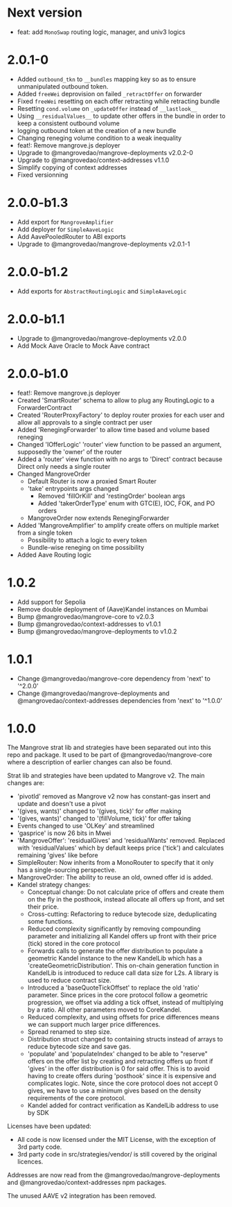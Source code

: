 # Next version

- feat: add `MonoSwap` routing logic, manager, and univ3 logics

# 2.0.1-0

- Added `outbound_tkn` to `__bundles` mapping key so as to ensure unmanipulated outbound token.
- Added `freeWei` deprovision on failed `_retractOffer` on forwarder
- Fixed `freeWei` resetting on each offer retracting while retracting bundle
- Resetting `cond.volume` on `_updateOffer` instead of `__lastlook__`
- Using `__residualValues__` to update other offers in the bundle in order to keep a consistent outbound volume
- logging outbound token at the creation of a new bundle
- Changing reneging volume condition to a weak inequality
- feat!: Remove mangrove.js deployer
- Upgrade to @mangrovedao/mangrove-deployments v2.0.2-0
- Upgrade to @mangrovedao/context-addresses v1.1.0
- Simplify copying of context addresses
- Fixed versionning

# 2.0.0-b1.3

- Add export for `MangroveAmplifier`
- Add deployer for `SimpleAaveLogic`
- Add AavePooledRouter to ABI exports
- Upgrade to @mangrovedao/mangrove-deployments v2.0.1-1

# 2.0.0-b1.2

- Add exports for `AbstractRoutingLogic` and `SimpleAaveLogic`

# 2.0.0-b1.1

- Upgrade to @mangrovedao/mangrove-deployments v2.0.0
- Add Mock Aave Oracle to Mock Aave contract

# 2.0.0-b1.0

- feat!: Remove mangrove.js deployer
- Created 'SmartRouter' schema to allow to plug any RoutingLogic to a ForwarderContract
- Created 'RouterProxyFactory' to deploy router proxies for each user and allow all approvals to a single contract per user
- Added 'RenegingForwarder' to allow time based and volume based reneging
- Changed 'IOfferLogic' 'router' view function to be passed an argument, supposedly the 'owner' of the router
- Added a 'router' view function with no args to 'Direct' contract because Direct only needs a single router
- Changed MangroveOrder
  - Default Router is now a proxied Smart Router
  - 'take' entrypoints args changed
    - Removed 'fillOrKill' and 'restingOrder' boolean args
    - Added 'takerOrderType' enum with GTC(E), IOC, FOK, and PO orders
  - MangroveOrder now extends RenegingForwarder
- Added 'MangroveAmplifier' to amplify create offers on multiple market from a single token
  - Possibility to attach a logic to every token
  - Bundle-wise reneging on time possibility
- Added Aave Routing logic

# 1.0.2

- Add support for Sepolia
- Remove double deployment of (Aave)Kandel instances on Mumbai
- Bump @mangrovedao/mangrove-core to v2.0.3
- Bump @mangrovedao/context-addresses to v1.0.1
- Bump @mangrovedao/mangrove-deployments to v1.0.2

# 1.0.1

- Change @mangrovedao/mangrove-core dependency from 'next' to '^2.0.0'
- Change @mangrovedao/mangrove-deployments and @mangrovedao/context-addresses dependencies from 'next' to '^1.0.0'

# 1.0.0

The Mangrove strat lib and strategies have been separated out into this repo and package. It used to be part of @mangrovedao/mangrove-core where a description of earlier changes can also be found.

Strat lib and strategies have been updated to Mangrove v2.
The main changes are:

- 'pivotId' removed as Mangrove v2 now has constant-gas insert and update and doesn't use a pivot
- '(gives, wants)' changed to '(gives, tick)' for offer making
- '(gives, wants)' changed to '(fillVolume, tick)' for offer taking
- Events changed to use 'OLKey' and streamlined
- 'gasprice' is now 26 bits in Mwei
- 'MangroveOffer': 'residualGives' and 'residualWants' removed. Replaced with 'residualValues' which by default keeps price ('tick') and calculates remaining 'gives' like before
- SimpleRouter: Now inherits from a MonoRouter to specify that it only has a single-sourcing perspective.
- MangroveOrder: The ability to reuse an old, owned offer id is added.
- Kandel strategy changes:
  - Conceptual change: Do not calculate price of offers and create them on the fly in the posthook, instead allocate all offers up front, and set their price.
  - Cross-cutting: Refactoring to reduce bytecode size, deduplicating some functions.
  - Reduced complexity significantly by removing compounding parameter and initializing all Kandel offers up front with their price (tick) stored in the core protocol
  - Forwards calls to generate the offer distribution to populate a geometric Kandel instance to the new KandelLib which has a 'createGeometricDistribution'. This on-chain generation function in KandelLib is introduced to reduce call data size for L2s. A library is used to reduce contract size.
  - Introduced a 'baseQuoteTickOffset' to replace the old 'ratio' parameter. Since prices in the core protocol follow a geometric progression, we offset via adding a tick offset, instead of multiplying by a ratio. All other parameters moved to CoreKandel.
  - Reduced complexity, and using offsets for price differences means we can support much larger price differences.
  - Spread renamed to step size.
  - Distribution struct changed to containing structs instead of arrays to reduce bytecode size and save gas.
  - 'populate' and 'populateIndex' changed to be able to "reserve" offers on the offer list by creating and retracting offers up front if 'gives' in the offer distribution is 0 for said offer. This is to avoid having to create offers during 'posthook' since it is expensive and complicates logic. Note, since the core protocol does not accept 0 gives, we have to use a minimum gives based on the density requirements of the core protocol.
  - Kandel added for contract verification as KandelLib address to use by SDK

Licenses have been updated:

- All code is now licensed under the MIT License, with the exception of 3rd party code.
- 3rd party code in src/strategies/vendor/ is still covered by the original licences.

Addresses are now read from the @mangrovedao/mangrove-deployments and @mangrovedao/context-addresses npm packages.

The unused AAVE v2 integration has been removed.
